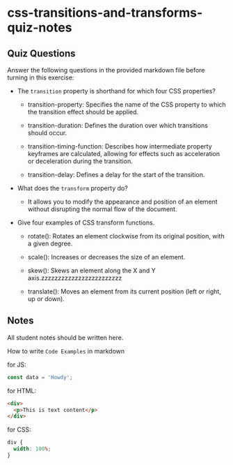 # css-transitions-and-transforms-quiz-notes

## Quiz Questions

Answer the following questions in the provided markdown file before turning in this exercise:

- The `transition` property is shorthand for which four CSS properties?

  - transition-property: Specifies the name of the CSS property to which the transition effect should be applied.

  - transition-duration: Defines the duration over which transitions should occur.

  - transition-timing-function: Describes how intermediate property keyframes are calculated, allowing for effects such as acceleration or deceleration during the transition.

  - transition-delay: Defines a delay for the start of the transition.

- What does the `transform` property do?

  - It allows you to modify the appearance and position of an element without disrupting the normal flow of the document.

- Give four examples of CSS transform functions.

  - rotate(): Rotates an element clockwise from its original position, with a given degree.

  - scale(): Increases or decreases the size of an element.

  - skew(): Skews an element along the X and Y axis.zzzzzzzzzzzzzzzzzzzzzzzz

  - translate(): Moves an element from its current position (left or right, up or down).

## Notes

All student notes should be written here.

How to write `Code Examples` in markdown

for JS:

```javascript
const data = 'Howdy';
```

for HTML:

```html
<div>
  <p>This is text content</p>
</div>
```

for CSS:

```css
div {
  width: 100%;
}
```
